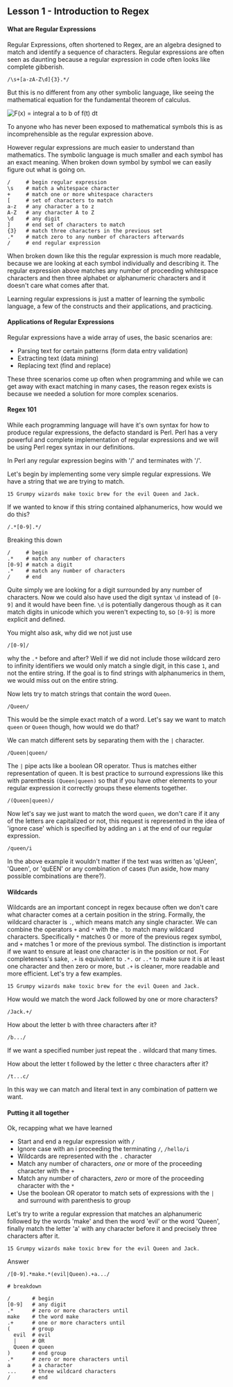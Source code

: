 ## Lesson 1 - Introduction to Regex

#### What are Regular Expressions
Regular Expressions, often shortened to Regex, are an algebra designed to match and identify a sequence of characters. Regular expressions are often seen as daunting because a regular expression in code often looks like complete gibberish.
```
/\s+[a-zA-Z\d]{3}.*/
```
But this is no different from any other symbolic language, like seeing the mathematical equation for the fundamental theorem of calculus.

![F(x) = integral a to b of f(t) dt](http://latex.codecogs.com/png.latex?F(x)&amp;space;=&amp;space;\\int_{a}^{b}f(t)dt)

To anyone who has never been exposed to mathematical symbols this is as incomprehensible as the regular expression above.

However regular expressions are much easier to understand than mathematics. The symbolic language is much smaller and each symbol has an exact meaning. When broken down symbol by symbol we can easily figure out what is going on.
```
/     # begin regular expression
\s    # match a whitespace character
+     # match one or more whitespace characters
[     # set of characters to match
a-z   # any character a to z
A-Z   # any character A to Z
\d    # any digit
]     # end set of characters to match
{3}   # match three characters in the previous set
.*    # match zero to any number of characters afterwards
/     # end regular expression
```
When broken down like this the regular expression is much more readable, because we are looking at each symbol individually and describing it. The regular expression above matches any number of proceeding whitespace characters and then three alphabet or alphanumeric characters and it doesn't care what comes after that.

Learning regular expressions is just a matter of learning the symbolic language, a few of the constructs and their applications, and practicing.

#### Applications of Regular Expressions

Regular expressions have a wide array of uses, the basic scenarios are:
- Parsing text for certain patterns (form data entry validation)
- Extracting text (data mining)
- Replacing text (find and replace)

These three scenarios come up often when programming and while we can get away with exact matching in many cases, the reason regex exists is because we needed a solution for more complex scenarios.

#### Regex 101

While each programming language will have it's own syntax for how to produce regular expressions, the defacto standard is Perl. Perl has a very powerful and complete implementation of regular expressions and we will be using Perl regex syntax in our definitions.

In Perl any regular expression begins with '/' and terminates with '/'.

Let's begin by implementing some very simple regular expressions. We have a string that we are trying to match.
```
15 Grumpy wizards make toxic brew for the evil Queen and Jack.
```
If we wanted to know if this string contained alphanumerics, how would we do this?

```
/.*[0-9].*/
```

Breaking this down
```
/     # begin
.*    # match any number of characters
[0-9] # match a digit
.*    # match any number of characters
/     # end
```

Quite simply we are looking for a digit surrounded by any number of characters. Now we could also have used the digit syntax `\d` instead of `[0-9]` and it would have been fine. `\d` is potentially dangerous though as it can match digits in unicode which you weren't expecting to, so `[0-9]` is more explicit and defined.

You might also ask, why did we not just use
```
/[0-9]/
```
why the `.*` before and after? Well if we did not include those wildcard zero to infinity identifiers we would only match a single digit, in this case `1`, and not the entire string. If the goal is to find strings with alphanumerics in them, we would miss out on the entire string.

Now lets try to match strings that contain the word `Queen`.
```
/Queen/
```
This would be the simple exact match of a word. Let's say we want to match `queen` or `Queen` though, how would we do that?

We can match different sets by separating them with the `|` character.

```
/Queen|queen/
```

The `|` pipe acts like a boolean OR operator. Thus is matches either representation of queen. It is best practice to surround expressions like this with parenthesis `(Queen|queen)` so that if you have other elements to your regular expression it correctly groups these elements together.

```
/(Queen|queen)/
```

Now let's say we just want to match the word `queen`, we don't care if it any of the letters are capitalized or not, this request is represented in the idea of 'ignore case' which is specified by adding an `i` at the end of our regular expression.

```
/queen/i
```

In the above example it wouldn't matter if the text was written as 'qUeen', 'Queen', or 'quEEN' or any combination of cases (fun aside, how many possible combinations are there?).

#### Wildcards

Wildcards are an important concept in regex because often we don't care what character comes at a certain position in the string. Formally, the wildcard character is `.`, which means match any single character. We can combine the operators `+` and `*` with the `.` to match many wildcard characters. Specifically `*` matches 0 or more of the previous regex symbol, and `+` matches 1 or more of the previous symbol. The distinction is important if we want to ensure at least one character is in the position or not. For completeness's sake, `.+` is equivalent to `.*.` or `..*` to make sure it is at least one character and then zero or more, but `.+` is cleaner, more readable and more efficient. Let's try a few examples.

```
15 Grumpy wizards make toxic brew for the evil Queen and Jack.
```

How would we match the word Jack followed by one or more characters?

```
/Jack.+/
```
How about the letter b with three characters after it?
```
/b.../
```
If we want a specified number just repeat the `.` wildcard that many times.

How about the letter t followed by the letter c three characters after it?

```
/t...c/
```

In this way we can match and literal text in any combination of pattern we want.

#### Putting it all together

Ok, recapping what we have learned
- Start and end a regular expression with `/`
- Ignore case with an i proceeding the terminating `/`, `/hello/i`
- Wildcards are represented with the `.` character
- Match any number of characters, *one* or more of the proceeding character with the `+`
- Match any number of characters, *zero* or more of the proceeding character with the `*`
- Use the boolean OR operator to match sets of expressions with the `|` and surround with parenthesis to group

Let's try to write a regular expression that matches an alphanumeric followed by the words 'make' and then the word 'evil' or the word 'Queen', finally match the letter 'a' with any character before it and precisely three characters after it.

```
15 Grumpy wizards make toxic brew for the evil Queen and Jack.
```

Answer
```
/[0-9].*make.*(evil|Queen).+a.../

# breakdown

/       # begin
[0-9]   # any digit
.*      # zero or more characters until
make    # the word make
.+      # one or more characters until
(       # group
  evil  # evil
  |     # OR
  Queen # queen
)       # end group
.*      # zero or more characters until
a       # a character
...     # three wildcard characters
/       # end
```
